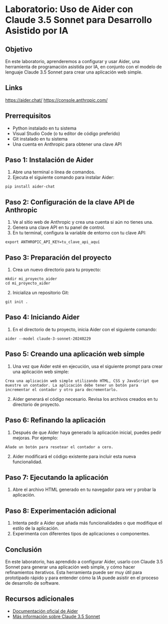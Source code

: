 # Laboratorio: Uso de Aider con Claude 3.5 Sonnet para Desarrollo Asistido por IA

## Objetivo

En este laboratorio, aprenderemos a configurar y usar Aider, una herramienta de programación asistida por IA, en conjunto con el modelo de lenguaje Claude 3.5 Sonnet para crear una aplicación web simple.

## Links

https://aider.chat/
https://console.anthropic.com/

## Prerrequisitos

- Python instalado en tu sistema
- Visual Studio Code (o tu editor de código preferido)
- Git instalado en tu sistema
- Una cuenta en Anthropic para obtener una clave API

## Paso 1: Instalación de Aider

1. Abre una terminal o línea de comandos.
2. Ejecuta el siguiente comando para instalar Aider:

```
pip install aider-chat
```

## Paso 2: Configuración de la clave API de Anthropic

1. Ve al sitio web de Anthropic y crea una cuenta si aún no tienes una.
2. Genera una clave API en tu panel de control.
3. En tu terminal, configura la variable de entorno con tu clave API:

```
export ANTHROPIC_API_KEY=tu_clave_api_aquí
```

## Paso 3: Preparación del proyecto

1. Crea un nuevo directorio para tu proyecto:

```
mkdir mi_proyecto_aider
cd mi_proyecto_aider
```

2. Inicializa un repositorio Git:

```
git init .
```

## Paso 4: Iniciando Aider

1. En el directorio de tu proyecto, inicia Aider con el siguiente comando:

```
aider --model claude-3-sonnet-20240229
```

## Paso 5: Creando una aplicación web simple

1. Una vez que Aider esté en ejecución, usa el siguiente prompt para crear una aplicación web simple:

```
Crea una aplicación web simple utilizando HTML, CSS y JavaScript que muestre un contador. La aplicación debe tener un botón para incrementar el contador y otro para decrementarlo.
```

2. Aider generará el código necesario. Revisa los archivos creados en tu directorio de proyecto.

## Paso 6: Refinando la aplicación

1. Después de que Aider haya generado la aplicación inicial, puedes pedir mejoras. Por ejemplo:

```
Añade un botón para resetear el contador a cero.
```

2. Aider modificará el código existente para incluir esta nueva funcionalidad.

## Paso 7: Ejecutando la aplicación

1. Abre el archivo HTML generado en tu navegador para ver y probar la aplicación.

## Paso 8: Experimentación adicional

1. Intenta pedir a Aider que añada más funcionalidades o que modifique el estilo de la aplicación.
2. Experimenta con diferentes tipos de aplicaciones o componentes.

## Conclusión

En este laboratorio, has aprendido a configurar Aider, usarlo con Claude 3.5 Sonnet para generar una aplicación web simple, y cómo hacer refinamientos iterativos. Esta herramienta puede ser muy útil para prototipado rápido y para entender cómo la IA puede asistir en el proceso de desarrollo de software.

## Recursos adicionales

- [Documentación oficial de Aider](https://aider.chat/)
- [Más información sobre Claude 3.5 Sonnet](https://www.anthropic.com)

